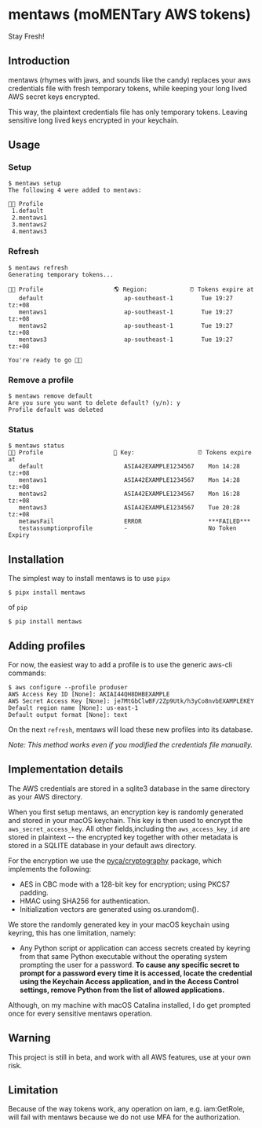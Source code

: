 # mentaws (moMENTary AWS tokens)

Stay Fresh!

## Introduction

mentaws (rhymes with jaws, and sounds like the candy) replaces your aws credentials file with fresh temporary tokens, while keeping your long lived AWS secret keys encrypted.

This way, the plaintext credentials file has only temporary tokens. Leaving sensitive long lived keys encrypted in your keychain.

## Usage

### Setup

    $ mentaws setup
    The following 4 were added to mentaws:
    
    👷🏿 Profile
     1.default
     2.mentaws1
     3.mentaws2
     4.mentaws3

### Refresh

    $ mentaws refresh
    Generating temporary tokens...

    👷🏿 Profile                    🌎 Region:            ⏰ Tokens expire at
       default                       ap-southeast-1        Tue 19:27 tz:+08
       mentaws1                      ap-southeast-1        Tue 19:27 tz:+08
       mentaws2                      ap-southeast-1        Tue 19:27 tz:+08
       mentaws3                      ap-southeast-1        Tue 19:27 tz:+08
    
    You're ready to go 🚀🚀

### Remove a profile

    $ mentaws remove default
    Are you sure you want to delete default? (y/n): y
    Profile default was deleted

### Status

    $ mentaws status
    👷🏿 Profile                    🔑 Key:                  ⏰ Tokens expire at
       default                       ASIA42EXAMPLE1234567    Mon 14:28 tz:+08
       mentaws1                      ASIA42EXAMPLE1234567    Mon 14:28 tz:+08
       mentaws2                      ASIA42EXAMPLE1234567    Mon 16:28 tz:+08
       mentaws3                      ASIA42EXAMPLE1234567    Tue 20:28 tz:+08
       metawsFail                    ERROR                   ***FAILED***
       testassumptionprofile         -                       No Token Expiry

## Installation

The simplest way to install mentaws is to use `pipx`

    $ pipx install mentaws

of `pip`

    $ pip install mentaws

## Adding profiles

For now, the easiest way to add a profile is to use the generic aws-cli commands:

    $ aws configure --profile produser
    AWS Access Key ID [None]: AKIAI44QH8DHBEXAMPLE
    AWS Secret Access Key [None]: je7MtGbClwBF/2Zp9Utk/h3yCo8nvbEXAMPLEKEY
    Default region name [None]: us-east-1
    Default output format [None]: text

On the next `refresh`, mentaws will load these new profiles into its database. 

*Note: This method works even if you modified the credentials file manually.*

## Implementation details

The AWS credentials are stored in a sqlite3 database in the same directory as your AWS directory.

When you first setup mentaws, an encryption key is randomly generated and stored in your macOS keychain. This key is then used to encrypt the `aws_secret_access_key`. All other fields,including the `aws_access_key_id` are stored in plaintext -- the encrypted key together with other metadata is stored in a SQLITE database in your default aws directory.

For the encryption we use the [pyca/cryptography](https://cryptography.io/en/latest/fernet.html#implementation) package, which implements the following:

* AES in CBC mode with a 128-bit key for encryption; using PKCS7 padding.
* HMAC using SHA256 for authentication.
* Initialization vectors are generated using os.urandom().

We store the randomly generated key in your macOS keychain using keyring, this has one limitation, namely:

* Any Python script or application can access secrets created by keyring from that same Python executable without the operating system prompting the user for a password. **To cause any specific secret to prompt for a password every time it is accessed, locate the credential using the Keychain Access application, and in the Access Control settings, remove Python from the list of allowed applications.**

Although, on my machine with macOS Catalina installed, I do get prompted once for every sensitive mentaws operation.

## Warning

This project is still in beta, and work with all AWS features, use at your own risk.

## Limitation

Because of the way tokens work, any operation on iam, e.g. iam:GetRole, will fail with mentaws because we do not use MFA for the authorization. 
